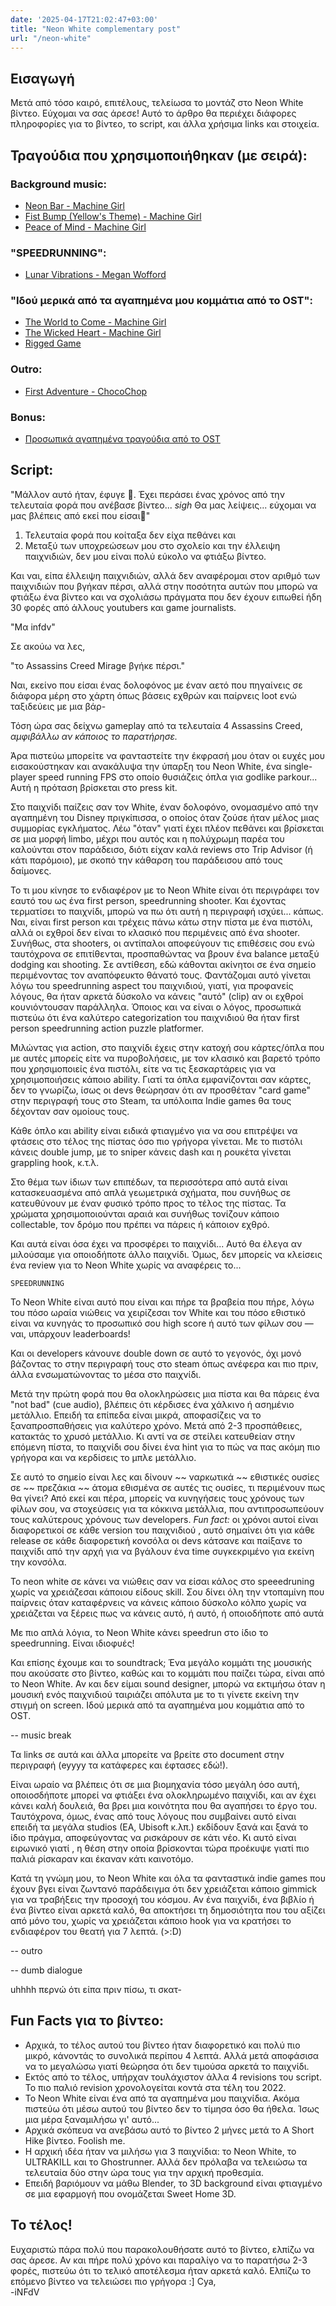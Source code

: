 ```yaml
---
date: '2025-04-17T21:02:47+03:00'
title: "Neon White complementary post"
url: "/neon-white"
---
```



## Εισαγωγή
Μετά από τόσο καιρό, επιτέλους, τελείωσα το μοντάζ στο Neon White βίντεο. Εύχομαι να σας άρεσε! Αυτό το άρθρο θα περιέχει διάφορες πληροφορίες για το βίντεο, το script, και άλλα χρήσιμα links και στοιχεία.


## Τραγούδια που χρησιμοποιήθηκαν (με σειρά):
### Background music:
- [Neon Bar - Machine Girl](https://www.youtube.com/watch?v=9TIseoAZJc4)
- [Fist Bump (Yellow's Theme) - Machine Girl](https://www.youtube.com/watch?v=FQbQZpk2yaQ)
- [Peace of Mind - Machine Girl](https://www.youtube.com/watch?v=qhOLMImZLFg)
### "SPEEDRUNNING":
- [Lunar Vibrations - Megan Wofford](https://www.youtube.com/watch?v=SFrLSvvrI_M)
### "Ιδού μερικά από τα αγαπημένα μου κομμάτια από το OST":
- [The World to Come - Machine Girl](https://www.youtube.com/watch?v=2TPfE73W5LE)
- [The Wicked Heart - Machine Girl](https://www.youtube.com/watch?v=2TPfE73W5LE)
- [Rigged Game](https://www.youtube.com/watch?v=EVfiWU5oAck)
### Outro:
- [First Adventure - ChocoChop](https://www.youtube.com/watch?v=4Ch-T5pLD9o)
### Bonus:
- [Προσωπικά αγαπημένα τραγούδια από το OST](https://www.youtube.com/playlist?list=PLV-G9rtYnrXzCoaNqY2Jp1wmcIMFJl-hR)

## Script:

"Μάλλον αυτό ήταν, έφυγε 🥲. Έχει περάσει ένας χρόνος από την τελευταία φορά που ανέβασε βίντεο... _sigh_ Θα μας λείψεις... εύχομαι να μας βλέπεις από εκεί που είσαι🫡" 

1. Τελευταία φορά που κοίταξα δεν είχα πεθάνει και
2. Μεταξύ των υποχρεώσεων μου στο σχολείο και την έλλειψη παιχνιδιών, δεν μου είναι πολύ εύκολο να φτιάξω βίντεο.

Και ναι, είπα έλλειψη παιχνιδιών, αλλά δεν αναφέρομαι στον αριθμό των παιχνιδιών που βγήκαν πέρσι, αλλά στην ποσότητα αυτών που μπορώ να φτιάξω ένα βίντεο και να σχολιάσω πράγματα που δεν έχουν ειπωθεί ήδη 30 φορές από άλλους youtubers και game journalists.

"Μα infdv"

Σε ακούω να λες,

"το Assassins Creed Mirage βγήκε πέρσι."

Ναι, εκείνο που είσαι ένας δολοφόνος με έναν αετό που πηγαίνεις σε διάφορα μέρη στο χάρτη όπως βάσεις εχθρών και παίρνεις loot ενώ ταξιδεύεις με μια βάρ-

Τόση ώρα σας δείχνω gameplay από τα τελευταία 4 Assassins Creed, _αμφιβάλλω αν κάποιος το παρατήρησε._

Άρα πιστεύω μπορείτε να φανταστείτε την έκφρασή μου όταν οι ευχές μου εισακούστηκαν και ανακάλυψα την ύπαρξη του Neon White, ένα single-player speed running FPS στο οποίο θυσιάζεις όπλα για godlike parkour... Αυτή η πρόταση βρίσκεται στο press kit.

Στο παιχνίδι παίζεις σαν τον White, έναν δολοφόνο, ονομασμένο από την αγαπημένη του Disney πριγκίπισσα, ο οποίος όταν ζούσε ήταν μέλος μιας συμμορίας εγκλήματος. Λέω "όταν" γιατί έχει πλέον πεθάνει και βρίσκεται σε μια μορφή limbo, μέχρι που αυτός και η πολύχρωμη παρέα του καλούνται στον παράδεισο, διότι είχαν καλά reviews στο Trip Advisor (ή κάτι παρόμοιο), με σκοπό την κάθαρση του παράδεισου από τους δαίμονες.

Το τι μου κίνησε το ενδιαφέρον με το Neon White είναι ότι περιγράφει τον εαυτό του ως ένα first person, speedrunning shooter. Και έχοντας τερματίσει το παιχνίδι, μπορώ να πω ότι αυτή η περιγραφή ισχύει... κάπως. Ναι, είναι first person και τρέχεις πάνω κάτω στην πίστα με ένα πιστόλι, αλλά οι εχθροί δεν είναι το κλασικό που περιμένεις από ένα shooter. Συνήθως, στα shooters, οι αντίπαλοι αποφεύγουν τις επιθέσεις σου ενώ ταυτόχρονα σε επιτίθενται, προσπαθώντας να βρουν ένα balance μεταξύ dodging και shooting. Σε αντίθεση, εδώ κάθονται ακίνητοι σε ένα σημείο περιμένοντας τον αναπόφευκτο θάνατό τους. Φαντάζομαι αυτό γίνεται λόγω του speedrunning aspect του παιχνιδιού, γιατί, για προφανείς λόγους, θα ήταν αρκετά δύσκολο να κάνεις "αυτό" (clip) αν οι εχθροί κουνιόντουσαν παράλληλα. Όποιος και να είναι ο λόγος, προσωπικά πιστεύω ότι ένα καλύτερο categorization του παιχνιδιού θα ήταν first person speedrunning action puzzle  platformer.

Μιλώντας για action, στο παιχνίδι έχεις στην κατοχή σου κάρτες/όπλα που με αυτές μπορείς είτε να πυροβολήσεις, με τον κλασικό και βαρετό τρόπο που χρησιμοποιείς ένα πιστόλι, είτε να τις ξεσκαρτάρεις για να χρησιμοποιήσεις κάποιο ability. Γιατί τα όπλα εμφανίζονται σαν κάρτες, δεν το γνωρίζω, ίσως οι devs θεώρησαν ότι αν προσθέταν "card game" στην περιγραφή τους στο Steam, τα υπόλοιπα Indie games θα τους δέχονταν σαν ομοίους τους.

Κάθε όπλο και ability είναι ειδικά φτιαγμένο για να σου επιτρέψει να φτάσεις στο τέλος της πίστας όσο πιο γρήγορα γίνεται. Με το πιστόλι κάνεις double jump, με το sniper κάνεις dash και η ρουκέτα γίνεται grappling hook, κ.τ.λ.

Στο θέμα των ίδιων των επιπέδων, τα περισσότερα από αυτά είναι κατασκευασμένα από απλά γεωμετρικά σχήματα, που συνήθως σε κατευθύνουν με έναν φυσικό τρόπο προς το τέλος της πίστας. Τα χρώματα χρησιμοποιούνται αραιά και συνήθως τονίζουν κάποιο collectable, τον δρόμο που πρέπει να πάρεις ή κάποιον εχθρό.

Και αυτά είναι όσα έχει να προσφέρει το παιχνίδι... Αυτό θα έλεγα αν μιλούσαμε για οποιοδήποτε άλλο παιχνίδι. Όμως, δεν μπορείς να κλείσεις ένα review για το Neon White χωρίς να αναφέρεις το...

`SPEEDRUNNING`

Το Neon White είναι αυτό που είναι και πήρε τα βραβεία που πήρε, λόγω του πόσο ωραία νιώθεις να χειρίζεσαι τον White και του πόσο εθιστικό είναι να κυνηγάς το προσωπικό σου high score ή αυτό των φίλων σου — ναι, υπάρχουν leaderboards!

Και οι developers κάνουνε double down σε αυτό το γεγονός, όχι μονό βάζοντας το στην περιγραφή τους στο steam όπως ανέφερα και πιο πριν, άλλα ενσωματώνοντας το μέσα στο παιχνίδι.

Μετά την πρώτη φορά που θα ολοκληρώσεις μια πίστα και θα πάρεις ένα "not bad" (cue audio), βλέπεις ότι κέρδισες ένα χάλκινο ή ασημένιο μετάλλιο. Επειδή τα επίπεδα είναι μικρά, αποφασίζεις να το ξαναπροσπαθήσεις για καλύτερο χρόνο. Μετά από 2-3 προσπάθειες, κατακτάς το χρυσό μετάλλιο. Κι αντί να σε στείλει κατευθείαν στην επόμενη πίστα, το παιχνίδι σου δίνει ένα hint για το πώς να πας ακόμη πιο γρήγορα και να κερδίσεις το μπλε μετάλλιο.

Σε αυτό το σημείο είναι λες και δίνουν ~~ ναρκωτικά ~~ εθιστικές ουσίες σε ~~ πρεζάκια ~~ άτομα εθισμένα σε αυτές τις ουσίες, τι περιμένουν πως θα γίνει?  Από εκεί και πέρα, μπορείς να κυνηγήσεις τους χρόνους των φίλων σου, να στοχεύσεις για τα κόκκινα μετάλλια, που αντιπροσωπεύουν τους καλύτερους χρόνους των developers. *Fun fact:* οι χρόνοι αυτοί είναι διαφορετικοί σε κάθε version του παιχνιδιού , αυτό σημαίνει ότι για κάθε release σε κάθε διαφορετική κονσόλα οι devs κάτσανε και παίξανε το παιχνίδι από την αρχή για να βγάλουν ένα time συγκεκριμένο για εκείνη την κονσόλα.  

To neon white σε κάνει να νιώθεις σαν να είσαι κάλος στο speeedruning χωρίς να χρειάζεσαι κάποιου είδους skill. Σου δίνει όλη την ντοπαμίνη που παίρνεις όταν καταφέρνεις να κάνεις κάποιο δύσκολο κόλπο χωρίς να χρειάζεται να ξέρεις πως να κάνεις αυτό, ή αυτό, ή οποιοδήποτε από αυτά

Με πιο απλά λόγια, το Neon White κάνει speedrun στο ίδιο το speedrunning. Είναι ιδιοφυές!


Και επίσης έχουμε και το soundtrack; Ένα μεγάλο κομμάτι της μουσικής που ακούσατε στο βίντεο, καθώς και το κομμάτι που παίζει τώρα, είναι από το Neon White. Αν και δεν είμαι sound designer, μπορώ να εκτιμήσω όταν η μουσική ενός παιχνιδιού ταιριάζει απόλυτα με το τι γίνετε εκείνη την στιγμή on screen. Ιδού μερικά από τα αγαπημένα μου κομμάτια από το OST.

-- music break

Τα links σε αυτά και άλλα μπορείτε να βρείτε στο document στην περιγραφή (eyyyy τα κατάφερες και έφτασες εδώ!).

Είναι ωραίο να βλέπεις ότι σε μια βιομηχανία τόσο μεγάλη όσο αυτή, οποιοσδήποτε μπορεί να φτιάξει ένα ολοκληρωμένο παιχνίδι, και αν έχει κάνει καλή δουλειά, θα βρει μια κοινότητα που θα αγαπήσει το έργο του. Ταυτόχρονα, όμως, ένας από τους λόγους που συμβαίνει αυτό είναι επειδή τα μεγάλα studios (EA, Ubisoft κ.λπ.) εκδίδουν ξανά και ξανά το ίδιο πράγμα, αποφεύγοντας να ρισκάρουν σε κάτι νέο. Κι αυτό είναι ειρωνικό γιατί , η θέση στην οποία βρίσκονται τώρα προέκυψε γιατί πιο παλιά ρίσκαραν και έκαναν κάτι καινοτόμο.


Κατά τη γνώμη μου, το Neon White και όλα τα φανταστικά indie games που έχουν βγει είναι ζωντανό παράδειγμα ότι δεν χρειάζεται κάποιο gimmick για να τραβήξεις την προσοχή του κόσμου. Αν ένα παιχνίδι, ένα βιβλίο ή ένα βίντεο είναι αρκετά καλό, θα αποκτήσει τη δημοσιότητα που του αξίζει από μόνο του, χωρίς να χρειάζεται κάποιο hook για να κρατήσει το ενδιαφέρον του θεατή για 7 λεπτά. (>:D)

-- outro

-- dumb dialogue

uhhhh περνώ ότι είπα πριν πίσω, τι σκατ-



## Fun Facts για το βίντεο:
- Αρχικά, το τέλος αυτού του βίντεο ήταν διαφορετικό και πολύ πιο μικρό, κάνοντάς το συνολικά περίπου 4 λεπτά. Αλλά μετά αποφάσισα να το μεγαλώσω γιατί θεώρησα ότι δεν τιμούσα αρκετά το παιχνίδι.
- Εκτός από το τέλος, υπήρχαν τουλάχιστον άλλα 4 revisions του script. Το πιο παλιό revision χρονολογείται κοντά στα τέλη του 2022.
- Το Neon White είναι ένα από τα αγαπημένα μου παιχνίδια. Ακόμα πιστεύω ότι μέσω αυτού του βίντεο δεν το τίμησα όσο θα ήθελα. Ίσως μια μέρα ξαναμιλήσω γι' αυτό...
- Αρχικά σκόπευα να ανεβάσω αυτό το βίντεο 2 μήνες μετά το A Short Hike βίντεο. Foolish me.
- Η αρχική ιδέα ήταν να μιλήσω για 3 παιχνίδια: το Neon White, το ULTRAKILL και το Ghostrunner. Αλλά δεν πρόλαβα να τελειώσω τα τελευταία δύο στην ώρα τους για την αρχική προθεσμία.
- Επειδή βαριόμουν να μάθω Blender, το 3D background είναι φτιαγμένο σε μια εφαρμογή που ονομάζεται Sweet Home 3D.


## Το τέλος!
Ευχαριστώ πάρα πολύ που παρακολουθήσατε αυτό το βίντεο, ελπίζω να σας άρεσε. Αν και πήρε πολύ χρόνο και παραλίγο να το παρατήσω 2-3 φορές, πιστεύω ότι το τελικό αποτέλεσμα ήταν αρκετά καλό. 
Ελπίζω το επόμενο βίντεο να τελειώσει πιο γρήγορα :]
Cya,  
-iNFdV